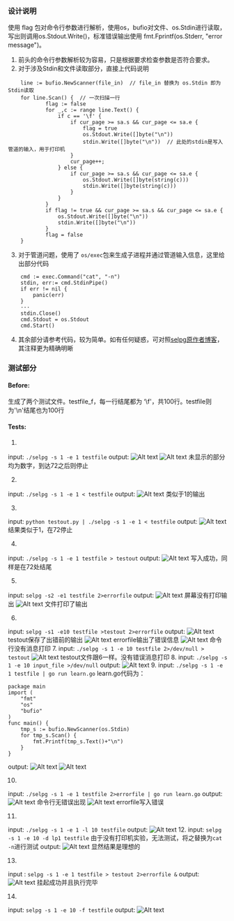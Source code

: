 ### 设计说明
使用 flag 包对命令行参数进行解析，使用os，bufio对文件、os.Stdin进行读取，写出则调用os.Stdout.Write()，标准错误输出使用 fmt.Fprintf(os.Stderr, "error message")。
1. 前头的命令行参数解析较为容易，只是根据要求检查参数是否符合要求。
2. 对于涉及Stdin和文件读取部分，直接上代码说明
```
	line := bufio.NewScanner(file_in)  // file_in 替换为 os.Stdin 即为 Stdin读取
    for line.Scan() {  // 一次扫描一行
			flag := false
			for _,c := range line.Text() {
				if c == '\f' {
					if cur_page >= sa.s && cur_page <= sa.e {
						flag = true
						os.Stdout.Write([]byte("\n"))
						stdin.Write([]byte("\n"))  // 此处的stdin是写入管道的输入，用于打印机
					}
					cur_page++;
				} else {
					if cur_page >= sa.s && cur_page <= sa.e {
						os.Stdout.Write([]byte(string(c)))
						stdin.Write([]byte(string(c)))
					}
				}
			}
			if flag != true && cur_page >= sa.s && cur_page <= sa.e {
				os.Stdout.Write([]byte("\n"))
				stdin.Write([]byte("\n"))
			}
			flag = false
    }
```
3. 对于管道问题，使用了 `os/exec`包来生成子进程并通过管道输入信息，这里给出部分代码
```
	cmd := exec.Command("cat", "-n")
	stdin, err:= cmd.StdinPipe()
	if err != nil {
		panic(err)
	}
	···
	stdin.Close()
	cmd.Stdout = os.Stdout
	cmd.Start()
```
4. 其余部分请参考代码，较为简单。如有任何疑惑，可对照[selpg原作者博客](https://www.ibm.com/developerworks/cn/linux/shell/clutil/index.html)，其注释更为精确明晰

### 测试部分
#### Before:
生成了两个测试文件。testfile_f，每一行结尾都为 ‘\f'，共100行。testfile则为'\n'结尾也为100行
#### Tests:
1.
input:	`./selpg -s 1 -e 1 testfile`
output:
![Alt text](./screenprint/1508066317970.png)
![Alt text](./screenprint/1508066329291.png)
未显示的部分均为数字，到达72之后则停止

2.
input: `./selpg -s 1 -e 1 < testfile`
output:
![Alt text](./screenprint/1508068113123.png)
类似于1的输出

3.
input: `python testout.py | ./selpg -s 1 -e 1 < testfile`
output:
![Alt text](./screenprint/1508067318774.png)
结果类似于1，在72停止

4.
input: `./selpg -s 1 -e 1 testfile > testout`
output:
![Alt text](./screenprint/1508067739286.png)
写入成功，同样是在72处结尾

5.
input: `selpg -s2 -e1 testfile 2>errorfile`
output: 
![Alt text](./screenprint/1508067900241.png)
屏幕没有打印输出
![Alt text](./screenprint/1508067928440.png)
文件打印了输出

6.
input: `selpg -s1 -e10 testfile >testout 2>errorfile`
output:
![Alt text](./screenprint/1508068237308.png)
testout保存了出错前的输出
![Alt text](./screenprint/1508068259262.png)
errorfile输出了错误信息
![Alt text](./screenprint/1508068274343.png)
命令行没有消息打印
7.
input: `./selpg -s 1 -e 10 testfile 2>/dev/null > testout` 
![Alt text](./screenprint/1508068340275.png)
testout文件跟6一样。没有错误消息打印
8.
input:
`./selpg -s 1 -e 10 input_file >/dev/null`
output:
![Alt text](./screenprint/1508068458096.png)
9.
input:
`./selpg -s 1 -e 1 testfile | go run learn.go`
learn.go代码为：
```
package main
import (
	"fmt"
	"os"
	"bufio"
)
func main() {
	tmp_s := bufio.NewScanner(os.Stdin)
	for tmp_s.Scan() {
		fmt.Printf(tmp_s.Text()+"\n")
	}
}
```
output:
![Alt text](./screenprint/1508068781134.png)
![Alt text](./screenprint/1508068801915.png)

10.
input:
`./selpg -s 1 -e 1 testfile 2>errorfile | go run learn.go`
output:
![Alt text](./screenprint/1508068875428.png)
命令行无错误出现
![Alt text](./screenprint/1508068895920.png)
errorfile写入错误

11.
input:
`./selpg -s 1 -e 1 -l 10 testfile`
output:
![Alt text](./screenprint/1508070794294.png)
12.
input:
`selpg -s 1 -e 10 -d lp1 testfile`
由于没有打印机实验，无法测试，将之替换为`cat -n`进行测试
output:
![Alt text](./screenprint/1508075617729.png)
显然结果是理想的

13.
input : `selpg -s 1 -e 1 testfile > testout 2>errorfile &`
output:
![Alt text](./screenprint/1508071440055.png)
挂起成功并且执行完毕

14.
input: `selpg -s 1 -e 10 -f testfile`
output:
![Alt text](./screenprint/1508076236778.png)

